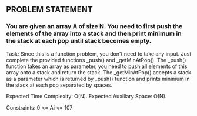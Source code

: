 ## PROBLEM STATEMENT
### You are given an array A of size N. You need to first push the elements of the array into a stack and then print minimum in the stack at each pop until stack becomes empty.


Task:
Since this is a function problem, you don't need to take any input. Just complete the provided functions _push() and _getMinAtPop(). The _push() function takes an array as parameter, you need to push all elements of this array onto a stack and return the stack. The _getMinAtPop() accepts a stack as a parameter which is returned by _push() function and prints minimum in the stack at each pop separated by spaces.


Expected Time Complexity: O(N).
Expected Auxiliary Space: O(N).


Constraints:
0 <= Ai <= 107
